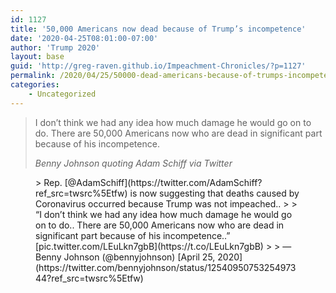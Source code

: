 ```yaml
---
id: 1127
title: '50,000 Americans now dead because of Trump’s incompetence'
date: '2020-04-25T08:01:00-07:00'
author: 'Trump 2020'
layout: base
guid: 'http://greg-raven.github.io/Impeachment-Chronicles/?p=1127'
permalink: /2020/04/25/50000-dead-americans-because-of-trumps-incompetence/
categories:
    - Uncategorized
---
```


> I don’t think we had any idea how much damage he would go on to do. There are 50,000 Americans now who are dead in significant part because of his incompetence.
> 
> <cite>Benny Johnson quoting Adam Schiff via Twitter</cite>

<figure class="wp-block-embed is-type-rich is-provider-twitter wp-block-embed-twitter"><div class="wp-block-embed__wrapper">> Rep. [@AdamSchiff](https://twitter.com/AdamSchiff?ref_src=twsrc%5Etfw) is now suggesting that deaths caused by Coronavirus occurred because Trump was not impeached..  
>   
> “I don’t think we had any idea how much damage he would go on to do.. There are 50,000 Americans now who are dead in significant part because of his incompetence..” [pic.twitter.com/LEuLkn7gbB](https://t.co/LEuLkn7gbB)
> 
> — Benny Johnson (@bennyjohnson) [April 25, 2020](https://twitter.com/bennyjohnson/status/1254095075325497344?ref_src=twsrc%5Etfw)

<script async="" charset="utf-8" src="https://platform.twitter.com/widgets.js"></script></div></figure>